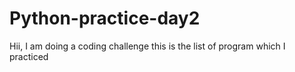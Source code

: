 # Python-practice-day2
Hii, I am doing a coding challenge this is the list of program which I practiced 
